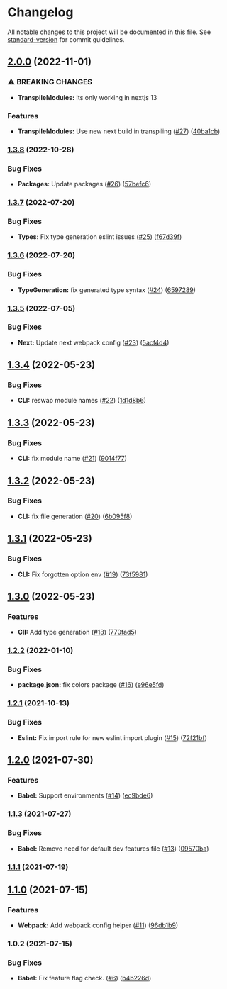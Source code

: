# Changelog

All notable changes to this project will be documented in this file. See [standard-version](https://github.com/conventional-changelog/standard-version) for commit guidelines.

## [2.0.0](https://github.com/nfqde/nfq-feature-flags/compare/v1.3.8...v2.0.0) (2022-11-01)


### ⚠ BREAKING CHANGES

* **TranspileModules:** Its only working in nextjs 13

### Features

* **TranspileModules:** Use new next build in transpiling ([#27](https://github.com/nfqde/nfq-feature-flags/issues/27)) ([40ba1cb](https://github.com/nfqde/nfq-feature-flags/commit/40ba1cbf163d0fd95a694afef9b97e029fda338c))

### [1.3.8](https://github.com/nfqde/nfq-feature-flags/compare/v1.3.7...v1.3.8) (2022-10-28)


### Bug Fixes

* **Packages:** Update packages ([#26](https://github.com/nfqde/nfq-feature-flags/issues/26)) ([57befc6](https://github.com/nfqde/nfq-feature-flags/commit/57befc6e2f0999bb90215f4e6dc8a3d41f6cd722))

### [1.3.7](https://github.com/nfqde/nfq-feature-flags/compare/v1.3.6...v1.3.7) (2022-07-20)


### Bug Fixes

* **Types:** Fix type generation eslint issues ([#25](https://github.com/nfqde/nfq-feature-flags/issues/25)) ([f67d39f](https://github.com/nfqde/nfq-feature-flags/commit/f67d39f77190c3ba6e396afc1732c03a7b9c2aff))

### [1.3.6](https://github.com/nfqde/nfq-feature-flags/compare/v1.3.5...v1.3.6) (2022-07-20)


### Bug Fixes

* **TypeGeneration:** fix generated type syntax ([#24](https://github.com/nfqde/nfq-feature-flags/issues/24)) ([6597289](https://github.com/nfqde/nfq-feature-flags/commit/65972895de9a55553d711a8b9f6c2f2aa4b604a2))

### [1.3.5](https://github.com/nfqde/nfq-feature-flags/compare/v1.3.4...v1.3.5) (2022-07-05)


### Bug Fixes

* **Next:** Update next webpack config ([#23](https://github.com/nfqde/nfq-feature-flags/issues/23)) ([5acf4d4](https://github.com/nfqde/nfq-feature-flags/commit/5acf4d426892ef402887dee6ba04ce1f3cd482c3))

## [1.3.4](https://github.com/nfqde/nfq-feature-flags/compare/v1.3.3...v1.3.4) (2022-05-23)


### Bug Fixes

* **CLI:** reswap module names ([#22](https://github.com/nfqde/nfq-feature-flags/issues/22)) ([1d1d8b6](https://github.com/nfqde/nfq-feature-flags/commit/1d1d8b66d962bdd2de065bf06c031ff49284d574))

## [1.3.3](https://github.com/nfqde/nfq-feature-flags/compare/v1.3.2...v1.3.3) (2022-05-23)


### Bug Fixes

* **CLI:** fix module name ([#21](https://github.com/nfqde/nfq-feature-flags/issues/21)) ([9014f77](https://github.com/nfqde/nfq-feature-flags/commit/9014f77d5ceac3224c2ece4a646c2532d882c169))

## [1.3.2](https://github.com/nfqde/nfq-feature-flags/compare/v1.3.1...v1.3.2) (2022-05-23)


### Bug Fixes

* **CLI:** fix file generation ([#20](https://github.com/nfqde/nfq-feature-flags/issues/20)) ([6b095f8](https://github.com/nfqde/nfq-feature-flags/commit/6b095f8cad6cf6ad429d3412fe86a10e33e49908))

## [1.3.1](https://github.com/nfqde/nfq-feature-flags/compare/v1.3.0...v1.3.1) (2022-05-23)


### Bug Fixes

* **CLI:** Fix forgotten option env ([#19](https://github.com/nfqde/nfq-feature-flags/issues/19)) ([73f5981](https://github.com/nfqde/nfq-feature-flags/commit/73f5981160321a88a3fe6207c3bc9e966b652ea3))

## [1.3.0](https://github.com/nfqde/nfq-feature-flags/compare/v1.2.2...v1.3.0) (2022-05-23)


### Features

* **ClI:** Add type generation ([#18](https://github.com/nfqde/nfq-feature-flags/issues/18)) ([770fad5](https://github.com/nfqde/nfq-feature-flags/commit/770fad56ff77a4386591452b9c931b4a40769d9a))

### [1.2.2](https://github.com/nfqde/nfq-feature-flags/compare/v1.2.1...v1.2.2) (2022-01-10)


### Bug Fixes

* **package.json:** fix colors package ([#16](https://github.com/nfqde/nfq-feature-flags/issues/16)) ([e96e5fd](https://github.com/nfqde/nfq-feature-flags/commit/e96e5fdb8fba767a48be1b802d3aa682f22cd106))

### [1.2.1](https://github.com/nfqde/nfq-feature-flags/compare/v1.2.0...v1.2.1) (2021-10-13)


### Bug Fixes

* **Eslint:** Fix import rule for new eslint import plugin ([#15](https://github.com/nfqde/nfq-feature-flags/issues/15)) ([72f21bf](https://github.com/nfqde/nfq-feature-flags/commit/72f21bf4056cbcab5ea206188b976c435063d53c))

## [1.2.0](https://github.com/nfqde/nfq-feature-flags/compare/v1.1.3...v1.2.0) (2021-07-30)


### Features

* **Babel:** Support environments ([#14](https://github.com/nfqde/nfq-feature-flags/issues/14)) ([ec9bde6](https://github.com/nfqde/nfq-feature-flags/commit/ec9bde63b21c6080f8413b616f353bd295004d83))

### [1.1.3](https://github.com/nfqde/nfq-feature-flags/compare/v1.1.1...v1.1.3) (2021-07-27)


### Bug Fixes

* **Babel:** Remove need for default dev features file ([#13](https://github.com/nfqde/nfq-feature-flags/issues/13)) ([09570ba](https://github.com/nfqde/nfq-feature-flags/commit/09570ba65350a6151c4afd5b963e41ff14ea9bfd))

### [1.1.1](https://github.com/nfqde/nfq-feature-flags/compare/v1.1.0...v1.1.1) (2021-07-19)

## [1.1.0](https://github.com/nfqde/nfq-feature-flags/compare/v1.0.2...v1.1.0) (2021-07-15)


### Features

* **Webpack:** Add webpack config helper ([#11](https://github.com/nfqde/nfq-feature-flags/issues/11)) ([96db1b9](https://github.com/nfqde/nfq-feature-flags/commit/96db1b925a5ec81b89284658aeb831caedc9fae2))

### 1.0.2 (2021-07-15)


### Bug Fixes

* **Babel:** Fix feature flag check. ([#6](https://github.com/nfqde/nfq-feature-flags/issues/6)) ([b4b226d](https://github.com/nfqde/nfq-feature-flags/commit/b4b226d0cefb5cf9cc9ff1132e0aab1938dfa002))
